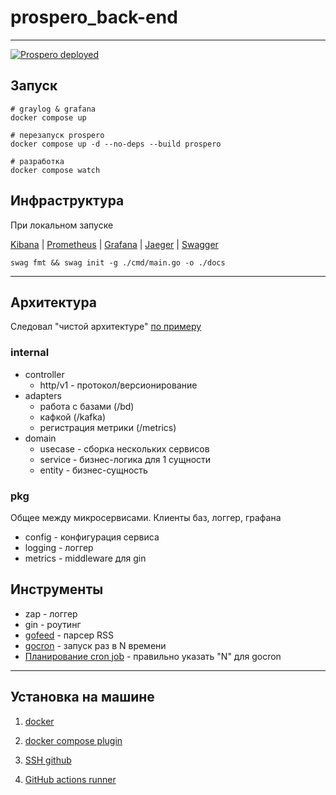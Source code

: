 # prospero_back-end

---

[![Prospero deployed](https://github.com/mskKote/prospero_backend/actions/workflows/deploy-job.yml/badge.svg)](https://github.com/mskKote/prospero_backend/actions/workflows/deploy-job.yml)

## Запуск
```shell
# graylog & grafana
docker compose up

# перезапуск prospero
docker compose up -d --no-deps --build prospero

# разработка
docker compose watch
```

## Инфраструктура

При локальном запуске

[Kibana](http://127.0.0.1:5601/) | 
[Prometheus](http://localhost:9090/) | 
[Grafana](http://localhost:3000/) | 
[Jaeger](http://localhost:16686/) |
[Swagger](http://localhost:80/swagger/index.html)

[//]: # (```shell)

[//]: # (# example Graylog)

[//]: # (echo -n '{ "version": "1.1", "host": "example.org", "short_message": "TEST #2", "level": 5, "_some_info": "foo)

[//]: # (" }' | nc -w0 -u localhost 12201)

[//]: # (```)

```shell
swag fmt && swag init -g ./cmd/main.go -o ./docs
```

---
## Архитектура

Следовал "чистой архитектуре" [по примеру](https://github.com/theartofdevel/golang-clean-architecture)

### internal

* controller
  * http/v1 - протокол/версионирование
* adapters
  * работа с базами (/bd)
  * кафкой (/kafka)
  * регистрация метрики (/metrics)
* domain
  * usecase - сборка нескольких сервисов
  * service - бизнес-логика для 1 сущности
  * entity - бизнес-сущность

### pkg

Общее между микросервисами. Клиенты баз, логгер, графана

* config - конфигурация сервиса
* logging - логгер
* metrics - middleware для gin

## Инструменты

* zap - логгер
* gin - роутинг
* [gofeed](https://github.com/mmcdole/gofeed) - парсер RSS
* [gocron](https://github.com/go-co-op/gocron) - запуск раз в N времени 
* [Планирование cron job](https://crontab.guru/#0_*_*_*_*) - правильно указать "N" для gocron

---
## Установка на машине

1. [docker](https://docs.docker.com/engine/install/ubuntu/)

2. [docker compose plugin](https://www.digitalocean.com/community/tutorials/how-to-install-and-use-docker-compose-on-ubuntu-22-04)

3. [SSH github](https://docs.github.com/en/authentication/connecting-to-github-with-ssh/adding-a-new-ssh-key-to-your-github-account)

4. [GitHub actions runner](https://habr.com/ru/articles/737148/)